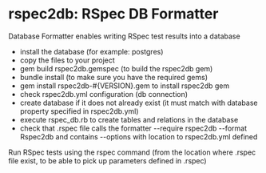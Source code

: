 rspec2db: RSpec DB Formatter
============================

Database Formatter enables writing RSpec test results into a database

- install the database (for example: postgres)
- copy the files to your project
- gem build rspec2db.gemspec (to build the rspec2db gem)
- bundle install (to make sure you have the required gems)
- gem install rspec2db-#{VERSION}.gem to install rspec2db gem
- check rspec2db.yml configuration (db connection)
- create database if it does not already exist (it must match with database property specified in rspec2db.yml)
- execute rspec_db.rb to create tables and relations in the database
- check that .rspec file calls the formatter --require rspec2db --format Rspec2db and contains --options with location to rspec2db.yml defined

Run RSpec tests using the rspec command (from the location where .rspec file exist, to be able to pick up parameters defined in .rspec)
